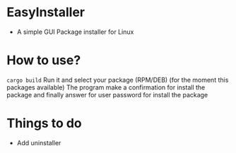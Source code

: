 # EasyInstaller
-  A simple GUI Package installer for Linux

# How to use?
`cargo build`
Run it and select your package (RPM/DEB) (for the moment this packages available)
The program make a confirmation for install the package
and finally answer for user password for install the package

# Things to do
-  Add uninstaller
